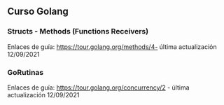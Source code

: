 ## Curso Golang

### Structs - Methods (Functions Receivers)
Enlaces de guía: https://tour.golang.org/methods/4- última actualización 12/09/2021
### GoRutinas
Enlaces de guía: https://tour.golang.org/concurrency/2 - última actualización 12/09/2021